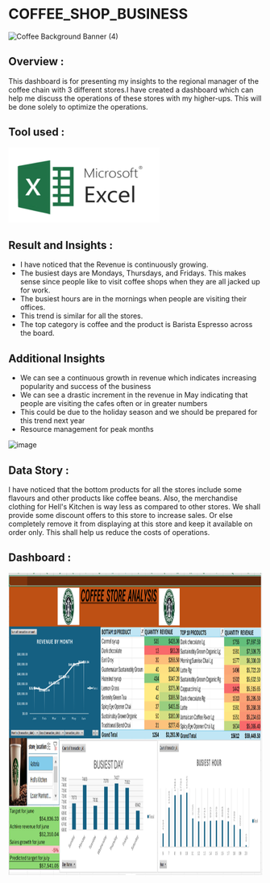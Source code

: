 # COFFEE_SHOP_BUSINESS

![Coffee Background Banner (4)](https://img.freepik.com/premium-photo/coffee-coffee-beans-morning_636537-238965.jpg)

## Overview : 
This dashboard is for presenting my insights to the regional manager of the coffee chain with 3 different stores.I have created a dashboard which can help me discuss the operations of these stores with my higher-ups. This will be done solely to optimize the operations.

## Tool used :
<img src="./microsoft-excel.png" width="300" height="150"/>&nbsp;


## Result and Insights :
- I have noticed that the Revenue is continuously growing.
- The busiest days are Mondays, Thursdays, and Fridays. This makes sense since people like to visit coffee shops when they are all jacked up for work.
- The busiest hours are in the mornings when people are visiting their offices.
- This trend is similar for all the stores.
- The top category is coffee and the product is Barista Espresso across the board.

## Additional Insights
- We can see a continuous growth in revenue which indicates increasing popularity and success of the business
- We can see a drastic increment in the revenue in May indicating that people are visiting the cafes often or in greater numbers
- This could be due to the  holiday season and we should be prepared for this trend next year
- Resource management for peak months

![image](https://github.com/user-attachments/assets/16df1cba-d0fe-4dba-a1a9-e1e330c58dbf)


## Data Story :
I have noticed that the bottom products for all the stores include some flavours and other products like coffee beans. Also, the merchandise clothing for Hell's Kitchen is way less as compared to other stores. We shall provide some discount offers to this store to increase sales. Or else completely remove it from displaying at this store and keep it available on order only. This shall help us reduce the costs of operations.

## Dashboard :
<img src="./Coffee_Shop_Dashboard.png" width="3000" height="600"/>&nbsp;


